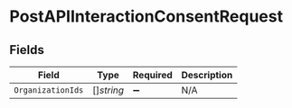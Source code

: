 # PostAPIInteractionConsentRequest


## Fields

| Field              | Type               | Required           | Description        |
| ------------------ | ------------------ | ------------------ | ------------------ |
| `OrganizationIds`  | []*string*         | :heavy_minus_sign: | N/A                |
